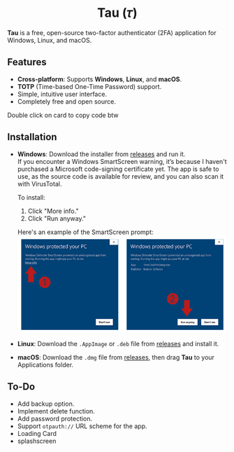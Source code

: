 <div align="center">
  <h1>Tau (𝜏)</h1>
</div>

**Tau** is a free, open-source two-factor authenticator (2FA) application for Windows, Linux, and macOS.

## Features

- **Cross-platform**: Supports **Windows**, **Linux**, and **macOS**.
- **TOTP** (Time-based One-Time Password) support.
- Simple, intuitive user interface.
- Completely free and open source.

Double click on card to copy code btw

## Installation

- **Windows**: Download the installer from [releases](https://github.com/bjn7/Tau/releases) and run it.  
  If you encounter a Windows SmartScreen warning, it’s because I haven't purchased a Microsoft code-signing certificate yet. The app is safe to use, as the source code is available for review, and you can also scan it with VirusTotal.

  To install:

  1. Click "More info."
  2. Click "Run anyway."

  Here's an example of the SmartScreen prompt:
  <img src="https://raw.githubusercontent.com/bjn7/Tau/main/windowsSmartscreen.png"/>

- **Linux**: Download the `.AppImage` or `.deb` file from [releases](https://github.com/bjn7/Tau/releases) and install it.
- **macOS**: Download the `.dmg` file from [releases](https://github.com/bjn7/Tau/releases), then drag **Tau** to your Applications folder.

## To-Do

- Add backup option.
- Implement delete function.
- Add password protection.
- Support `otpauth://` URL scheme for the app.
- Loading Card
- splashscreen
